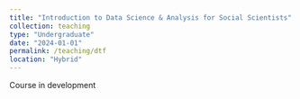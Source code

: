 ```yaml
---
title: "Introduction to Data Science & Analysis for Social Scientists"
collection: teaching
type: "Undergraduate"
date: "2024-01-01"
permalink: /teaching/dtf
location: "Hybrid"
---
```




Course in development
